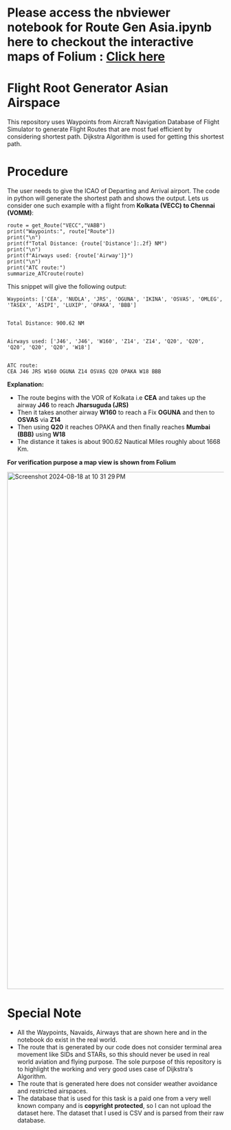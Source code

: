 # Please access the nbviewer notebook for Route Gen Asia.ipynb here to checkout the interactive maps of Folium : [Click here](https://nbviewer.org/github/Anik320Bhowmick737/Flight-Root-Generator-Asian-Airspace/blob/main/Route%20Gen%20Asia.ipynb)
# Flight Root Generator Asian Airspace
This repository uses Waypoints from Aircraft Navigation Database of Flight Simulator to generate Flight Routes that are most fuel efficient by considering shortest path. Dijkstra Algorithm is used for getting this shortest path.

# Procedure
The user needs to give the ICAO of Departing and Arrival airport. The code in python will generate the shortest path and shows the output. Lets us consider one such example with a flight from **Kolkata (VECC) to Chennai (VOMM)**:
```
route = get_Route("VECC","VABB")
print("Waypoints:", route["Route"])
print("\n")
print(f"Total Distance: {route['Distance']:.2f} NM")
print("\n")
print(f"Airways used: {route['Airway']}")
print("\n")
print("ATC route:")
summarize_ATCroute(route)
```
This snippet will give the following output:
```
Waypoints: ['CEA', 'NUDLA', 'JRS', 'OGUNA', 'IKINA', 'OSVAS', 'OMLEG', 'TASEX', 'ASIPI', 'LUXIP', 'OPAKA', 'BBB']


Total Distance: 900.62 NM


Airways used: ['J46', 'J46', 'W160', 'Z14', 'Z14', 'Q20', 'Q20', 'Q20', 'Q20', 'Q20', 'W18']


ATC route:
CEA J46 JRS W160 OGUNA Z14 OSVAS Q20 OPAKA W18 BBB

```
**Explanation:**


* The route begins with the VOR of Kolkata i.e **CEA** and takes up the airway **J46** to reach **Jharsuguda (JRS)**
* Then it takes another airway **W160** to reach a Fix **OGUNA** and then to **OSVAS** via **Z14**
* Then using **Q20** it reaches OPAKA and then finally reaches **Mumbai (BBB)** using **W18**
* The distance it takes is about 900.62 Nautical Miles roughly about 1668 Km.

**For verification purpose a map view is shown from Folium**


<img width="1200" alt="Screenshot 2024-08-18 at 10 31 29 PM" src="https://github.com/user-attachments/assets/57af1d6d-6ae1-4050-b642-9ceeb1755517">


# Special Note
* All the Waypoints, Navaids, Airways that are shown here and in the notebook do exist in the real world.
* The route that is generated by our code does not consider terminal area movement like SIDs and STARs, so this should never be used in real world aviation and flying purpose. The sole purpose of this repository is to highlight the working and very good uses case of Dijkstra's Algorithm.
* The route that is generated here does not consider weather avoidance and restricted airspaces.
* The database that is used for this task is a paid one from a very well known company and is **copyright protected**, so I can not upload the dataset here. The dataset that I used is CSV and is parsed from their raw database.

